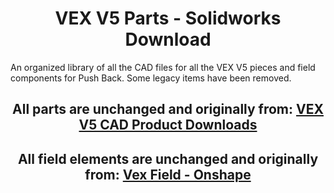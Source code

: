 <h1 align="center">VEX V5 Parts - Solidworks Download</h1>
An organized library of all the CAD files for all the VEX V5 pieces and field components for Push Back. Some legacy items have been removed.

<h2 align="center">All parts are unchanged and originally from: <a href="https://www.vexrobotics.com/catalogsearch/result/?q=__empty__&vex_site=cads&vex_m2_vexrobotics_cads%5BrefinementList%5D%5Bproduct_lines%5D%5B0%5D=VEX%20V5">VEX V5 CAD Product Downloads</p></a></h2>
<h2 align="center">All field elements are unchanged and originally from: <a href="https://cad.onshape.com/documents/e1a42bc12ad22051687ec934/w/9ecaa3111943d8284467ab1e/e/6a7dd26d7346a51fd2e466a0">Vex Field - Onshape</a></h2>
